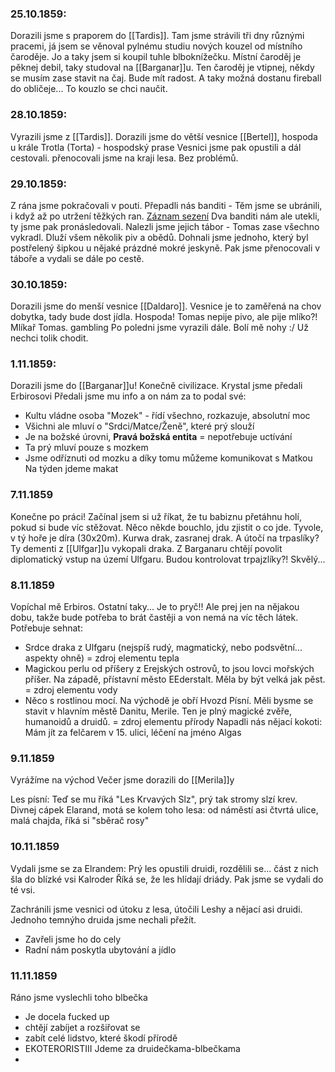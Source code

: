 ### 25.10.1859:
Dorazili jsme s praporem do [[Tardis]].
Tam jsme strávili tři dny různými pracemi, já jsem se věnoval pylnému studiu nových kouzel od místního čaroděje. Jo a taky jsem si koupil tuhle blboknížečku.
Místní čaroděj je pěknej debil, taky studoval na [[Barganar]]u.
Ten čaroděj je vtipnej, někdy se musím zase stavit na čaj. Bude mít radost. A taky možná dostanu fireball do obličeje... To kouzlo se chci naučit.

### 28.10.1859:
Vyrazili jsme z [[Tardis]].
Dorazili jsme do větší vesnice [[Bertel]], hospoda u krále Trotla (Torta) - hospodský prase
Vesnici jsme pak opustili a dál cestovali.
přenocovali jsme na kraji lesa. Bez problémů.

### 29.10.1859:
Z rána jsme pokračovali v pouti.
Přepadli nás banditi - Těm jsme se ubránili, i když až po utržení těžkých ran.
[Záznam sezení](https://drive.google.com/file/d/1YDpvdO072jXug5PV0tobsQudfMNg4Xeu/view?usp=drive_link)
Dva banditi nám ale utekli, ty jsme pak pronásledovali.
Nalezli jsme jejich tábor -  Tomas zase všechno vykradl. Dluží všem několik piv a obědů.
Dohnali jsme jednoho, který byl postřelený šipkou u nějaké prázdné mokré jeskyně.
Pak jsme přenocovali v táboře a vydali se dále po cestě.

### 30.10.1859:
Dorazili jsme do menší vesnice [[Daldaro]]. Vesnice je to zaměřená na chov dobytka, tady bude dost jídla.
Hospoda! Tomas nepije pivo, ale pije mlíko?! Mlíkař Tomas. gambling
Po poledni jsme vyrazili dále.
Bolí mě nohy :/ Už nechci tolik chodit. 

### 1.11.1859:
Dorazili jsme do [[Barganar]]u! Konečně civilizace.
Krystal jsme předali Erbirosovi
Předali jsme mu info a on nám za to podal své:
- Kultu vládne osoba "Mozek" - řídí všechno, rozkazuje, absolutní moc
- Všichni ale mluví o "Srdci/Matce/Ženě", které prý slouží
- Je na božské úrovni, **Pravá božská entita** = nepotřebuje uctívání
- Ta prý mluví pouze s mozkem 
- Jsme odříznuti od mozku a díky tomu můžeme komunikovat s Matkou
Na týden jdeme makat

### 7.11.1859
Konečne po práci! Začínal jsem si už říkat, že tu babiznu přetáhnu holí, pokud si bude víc stěžovat.
Něco někde bouchlo, jdu zjistit o co jde.
Tyvole, v tý hoře je díra (30x20m).
Kurwa drak, zasranej drak. A útočí na trpaslíky?
Ty dementi z [[Ulfgar]]u vykopali draka.
Z Barganaru chtějí povolit diplomatický vstup na území Ulfgaru.
Budou kontrolovat trpajzlíky?! Skvělý...

### 8.11.1859
Vopíchal mě Erbiros. Ostatní taky...
Je to pryč!! Ale prej jen na nějakou dobu, takže bude potřeba to brát častěji a von nemá na víc těch látek.
Potřebuje sehnat:
- Srdce draka z Ulfgaru (nejspíš rudý, magmatický, nebo podsvětní... aspekty ohně) = zdroj elementu tepla
- Magickou perlu od příšery z Erejských ostrovů, to jsou lovci mořských příšer. Na západě, přístavní město EEderstalt. Měla by být velká jak pěst. = zdroj elementu vody
- Něco s rostlinou mocí. Na východě je obří Hvozd Písní. Měli bysme se stavit v hlavním městě Danitu, Merile. Ten je plný magické zvěře, humanoidů a druidů. = zdroj elementu přírody
Napadli nás nějací kokoti: Mám jít za felčarem v 15. ulici, léčení na jméno Algas

### 9.11.1859
Vyrážíme na východ
Večer jsme dorazili do [[Merila]]y

Les písní: Teď se mu říká "Les Krvavých Slz", prý tak stromy slzí krev.
Divnej cápek Elarand, motá se kolem toho lesa: od náměstí asi čtvrtá ulice, malá chajda, říká si "sběrač rosy"

### 10.11.1859
Vydali jsme se za Elrandem:
Prý les opustili druidi, rozdělili se... část z nich šla do blízké vsi Kalroder
Říká se, že les hlídají driády.
Pak jsme se vydali do té vsi.

Zachránili jsme vesnici od útoku z lesa, útočili Leshy a nějací asi druidi.
Jednoho temnýho druida jsme nechali přežít.
- Zavřeli jsme ho do cely
- Radní nám poskytla ubytování a jídlo

### 11.11.1859
Ráno jsme vyslechli toho blbečka
- Je docela fucked up
- chtějí zabíjet a rozšiřovat se
- zabít celé lidstvo, které škodí přírodě
- EKOTERORISTIII
Jdeme za druidečkama-blbečkama
- 